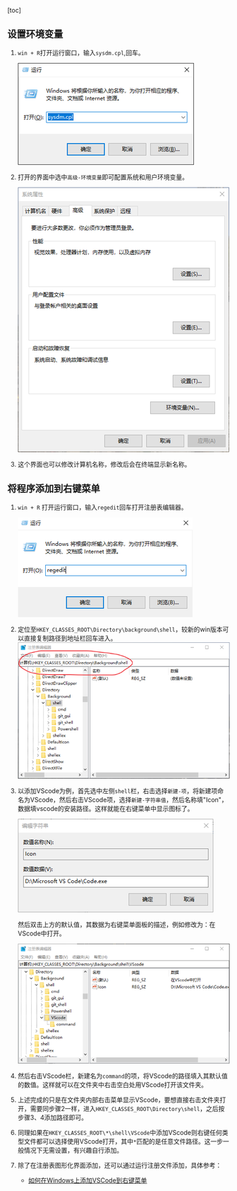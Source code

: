 [toc]

## 设置环境变量

1. `win + R`打开运行窗口，输入`sysdm.cpl`,回车。
   
   ![运行窗口](images/sysdm-cpl.png)

2. 打开的界面中选中`高级-环境变量`即可配置系统和用户环境变量。
   
    ![环境变量](images/sysdm-cpl2.png)

3. 这个界面也可以修改计算机名称，修改后会在终端显示新名称。

## 将程序添加到右键菜单

1. `win + R` 打开运行窗口，输入`regedit`回车打开注册表编辑器。

    ![regedit](images/regedit.png)

2. 定位至`HKEY_CLASSES_ROOT\Directory\background\shell`，较新的win版本可以直接复制路径到地址栏回车进入。
   ![regedit界面](images/regedit-edit.png)

3. 以添加VScode为例，首先选中左侧`shell`栏，右击选择`新建-项`，将新建项命名为VScode，然后右击VScode项，选择`新建-字符串值`，然后名称填"Icon"，数据填vscode的安装路径。这样就能在右键菜单中显示图标了。
   
   ![](images/add-vscode-icon.png)

    然后双击上方的默认值，其数据为右键菜单面板的描述，例如修改为：在VScode中打开。

    ![添加完成vscode](images/add-vscode-to-regedit.png)

4. 然后右击VScode栏，新建名为`command`的项，将VScode的路径填入其默认值的数值。这样就可以在文件夹中右击空白处用VScode打开该文件夹。

5. 上述完成的只是在文件夹内部右击菜单显示VScode，要想直接右击文件夹打开，需要同步骤2一样，进入`HKEY_CLASSES_ROOT\Directory\shell`，之后按步骤3、4添加路径即可。

6. 同理如果在`HKEY_CLASSES_ROOT\*\shell\VScode`中添加VScode则右键任何类型文件都可以选择使用VScode打开，其中`*`匹配的是任意文件路径。这一步一般情况下无需设置，有兴趣自行添加。

7. 除了在注册表图形化界面添加，还可以通过运行注册文件添加，具体参考：

    - [如何在Windows上添加VSCode到右键菜单](https://github.com/zhirui1994/zhirui1994.github.io/issues/26)